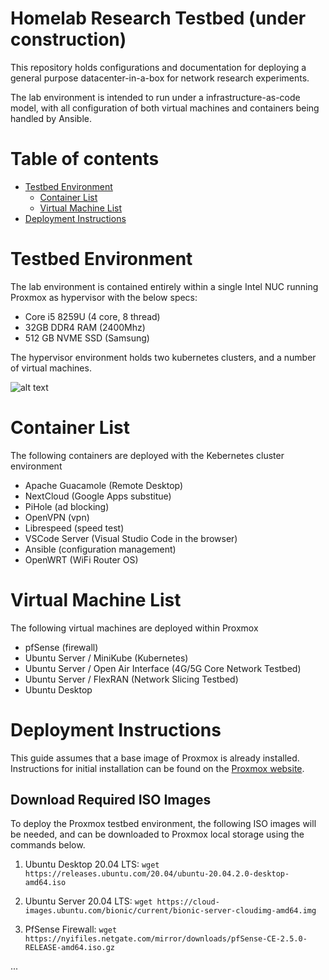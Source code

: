 # Homelab Research Testbed (under construction)

This repository holds configurations and documentation for deploying a general purpose datacenter-in-a-box for network research experiments.

The lab environment is intended to run under a infrastructure-as-code model, with all configuration of both virtual machines and containers being handled by Ansible.

# Table of contents

<!--ts-->

- [Testbed Environment](#testbed-environment)
  - [Container List](#container-list)
  - [Virtual Machine List](#virtual-machine-list)
- [Deployment Instructions](#deployment-instructions)
<!--te-->

# Testbed Environment

The lab environment is contained entirely within a single Intel NUC running Proxmox as hypervisor with the below specs:

- Core i5 8259U (4 core, 8 thread)
- 32GB DDR4 RAM (2400Mhz)
- 512 GB NVME SSD (Samsung)

The hypervisor environment holds two kubernetes clusters, and a number of virtual machines.

![alt text](https://github.com/stevenplatt/homelab/blob/main/img/lab_topology_v3.png?raw=true)

# Container List

The following containers are deployed with the Kebernetes cluster environment

- Apache Guacamole (Remote Desktop)
- NextCloud (Google Apps substitue)
- PiHole (ad blocking)
- OpenVPN (vpn)
- Librespeed (speed test)
- VSCode Server (Visual Studio Code in the browser)
- Ansible (configuration management)
- OpenWRT (WiFi Router OS)

# Virtual Machine List

The following virtual machines are deployed within Proxmox

- pfSense (firewall)
- Ubuntu Server / MiniKube (Kubernetes)
- Ubuntu Server / Open Air Interface (4G/5G Core Network Testbed)
- Ubuntu Server / FlexRAN (Network Slicing Testbed)
- Ubuntu Desktop

# Deployment Instructions

This guide assumes that a base image of Proxmox is already installed. Instructions for initial installation can be found on the [Proxmox website](https://pve.proxmox.com/wiki/Installation).

## Download Required ISO Images

To deploy the Proxmox testbed environment, the following ISO images will be needed, and can be downloaded to Proxmox local storage using the commands below.

1. Ubuntu Desktop 20.04 LTS: `wget https://releases.ubuntu.com/20.04/ubuntu-20.04.2.0-desktop-amd64.iso`

2. Ubuntu Server 20.04 LTS: `wget https://cloud-images.ubuntu.com/bionic/current/bionic-server-cloudimg-amd64.img`

3. PfSense Firewall: `wget https://nyifiles.netgate.com/mirror/downloads/pfSense-CE-2.5.0-RELEASE-amd64.iso.gz`

...
